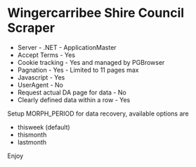 # Wingercarribee Shire Council Scraper

* Server - .NET - ApplicationMaster
* Accept Terms - Yes
* Cookie tracking - Yes and managed by PGBrowser
* Pagnation - Yes - Limited to 11 pages max
* Javascript - Yes
* UserAgent - No
* Request actual DA page for data - No
* Clearly defined data within a row - Yes

Setup MORPH_PERIOD for data recovery, available options are

* thisweek (default)
* thismonth
* lastmonth

Enjoy
